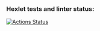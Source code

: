 ### Hexlet tests and linter status:
[![Actions Status](https://github.com/babkaypodiezda/frontend-project-44/actions/workflows/hexlet-check.yml/badge.svg)](https://github.com/babkaypodiezda/frontend-project-44/actions)